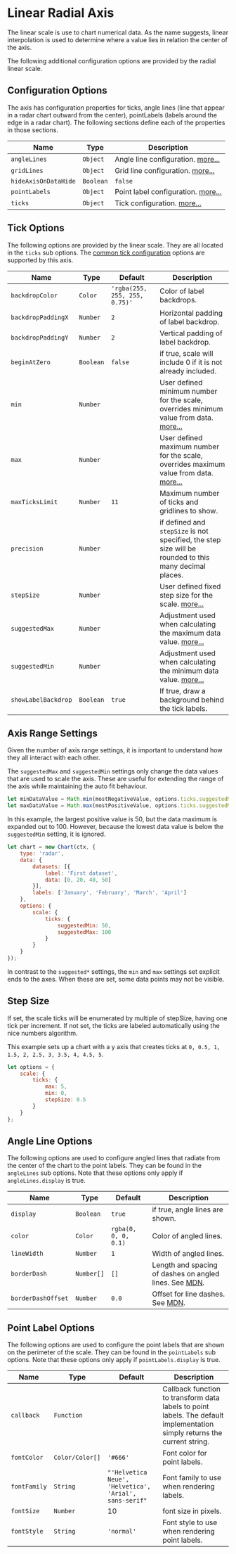 # Linear Radial Axis

The linear scale is use to chart numerical data. As the name suggests, linear interpolation is used to determine where a value lies in relation the center of the axis.

The following additional configuration options are provided by the radial linear scale.

## Configuration Options

The axis has configuration properties for ticks, angle lines (line that appear in a radar chart outward from the center), pointLabels (labels around the edge in a radar chart). The following sections define each of the properties in those sections.

| Name | Type | Description
| ---- | ---- | -----------
| `angleLines` | `Object` | Angle line configuration. [more...](#angle-line-options)
| `gridLines` | `Object` | Grid line configuration. [more...](../styling.md#grid-line-configuration)
| `hideAxisOnDataHide` | `Boolean` | `false` | If true, axis will not be drawn when a dataset is toggled off / hidden 
| `pointLabels` | `Object` | Point label configuration. [more...](#point-label-options)
| `ticks` | `Object` | Tick configuration. [more...](#tick-options)

## Tick Options
The following options are provided by the linear scale. They are all located in the `ticks` sub options. The [common tick configuration](../styling.md#tick-configuration) options are supported by this axis.

| Name | Type | Default | Description
| -----| ---- | --------| -----------
| `backdropColor` | `Color` | `'rgba(255, 255, 255, 0.75)'` | Color of label backdrops.
| `backdropPaddingX` | `Number` | `2` | Horizontal padding of label backdrop.
| `backdropPaddingY` | `Number` | `2` | Vertical padding of label backdrop.
| `beginAtZero` | `Boolean` | `false` | if true, scale will include 0 if it is not already included.
| `min` | `Number` | | User defined minimum number for the scale, overrides minimum value from data. [more...](#axis-range-settings)
| `max` | `Number` | | User defined maximum number for the scale, overrides maximum value from data. [more...](#axis-range-settings)
| `maxTicksLimit` | `Number` | `11` | Maximum number of ticks and gridlines to show.
| `precision` | `Number` | | if defined and `stepSize` is not specified, the step size will be rounded to this many decimal places.
| `stepSize` | `Number` | | User defined fixed step size for the scale. [more...](#step-size)
| `suggestedMax` | `Number` | | Adjustment used when calculating the maximum data value. [more...](#axis-range-settings)
| `suggestedMin` | `Number` | | Adjustment used when calculating the minimum data value. [more...](#axis-range-settings)
| `showLabelBackdrop` | `Boolean` | `true` | If true, draw a background behind the tick labels.

## Axis Range Settings

Given the number of axis range settings, it is important to understand how they all interact with each other.

The `suggestedMax` and `suggestedMin` settings only change the data values that are used to scale the axis. These are useful for extending the range of the axis while maintaining the auto fit behaviour.

```javascript
let minDataValue = Math.min(mostNegativeValue, options.ticks.suggestedMin);
let maxDataValue = Math.max(mostPositiveValue, options.ticks.suggestedMax);
```

In this example, the largest positive value is 50, but the data maximum is expanded out to 100. However, because the lowest data value is below the `suggestedMin` setting, it is ignored.

```javascript
let chart = new Chart(ctx, {
    type: 'radar',
    data: {
        datasets: [{
            label: 'First dataset',
            data: [0, 20, 40, 50]
        }],
        labels: ['January', 'February', 'March', 'April']
    },
    options: {
        scale: {
            ticks: {
                suggestedMin: 50,
                suggestedMax: 100
            }
        }
    }
});
```

In contrast to the `suggested*` settings, the `min` and `max` settings set explicit ends to the axes. When these are set, some data points may not be visible.

## Step Size
 If set, the scale ticks will be enumerated by multiple of stepSize, having one tick per increment. If not set, the ticks are labeled automatically using the nice numbers algorithm.

This example sets up a chart with a y axis that creates ticks at `0, 0.5, 1, 1.5, 2, 2.5, 3, 3.5, 4, 4.5, 5`.

```javascript
let options = {
    scale: {
        ticks: {
            max: 5,
            min: 0,
            stepSize: 0.5
        }
    }
};
```

## Angle Line Options

The following options are used to configure angled lines that radiate from the center of the chart to the point labels. They can be found in the `angleLines` sub options. Note that these options only apply if `angleLines.display` is true.

| Name | Type | Default | Description
| -----| ---- | --------| -----------
| `display` | `Boolean` | `true` | if true, angle lines are shown.
| `color` | `Color` | `rgba(0, 0, 0, 0.1)` | Color of angled lines.
| `lineWidth` | `Number` | `1` | Width of angled lines.
| `borderDash` | `Number[]` | `[]` | Length and spacing of dashes on angled lines. See [MDN](https://developer.mozilla.org/en-US/docs/Web/API/CanvasRenderingContext2D/setLineDash).
| `borderDashOffset` | `Number` | `0.0` | Offset for line dashes. See [MDN](https://developer.mozilla.org/en-US/docs/Web/API/CanvasRenderingContext2D/lineDashOffset).

## Point Label Options

The following options are used to configure the point labels that are shown on the perimeter of the scale. They can be found in the `pointLabels` sub options. Note that these options only apply if `pointLabels.display` is true.

| Name | Type | Default | Description
| -----| ---- | --------| -----------
| `callback` | `Function` | | Callback function to transform data labels to point labels. The default implementation simply returns the current string.
| `fontColor` | `Color/Color[]` | `'#666'` | Font color for point labels.
| `fontFamily` | `String` | `"'Helvetica Neue', 'Helvetica', 'Arial', sans-serif"` | Font family to use when rendering labels.
| `fontSize` | `Number` | 10 | font size in pixels.
| `fontStyle` | `String` | `'normal'` | Font style to use when rendering point labels.
